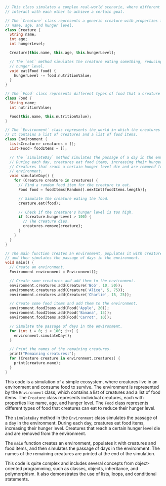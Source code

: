 ```dart
// This class simulates a complex real-world scenario, where different objects
// interact with each other to achieve a certain goal.

// The `Creature` class represents a generic creature with properties like
// name, age, and hunger level.
class Creature {
  String name;
  int age;
  int hungerLevel;

  Creature(this.name, this.age, this.hungerLevel);

  // The `eat` method simulates the creature eating something, reducing its
  // hunger level.
  void eat(Food food) {
    hungerLevel -= food.nutritionValue;
  }
}

// The `Food` class represents different types of food that a creature can eat.
class Food {
  String name;
  int nutritionValue;

  Food(this.name, this.nutritionValue);
}

// The `Environment` class represents the world in which the creatures live.
// It contains a list of creatures and a list of food items.
class Environment {
  List<Creature> creatures = [];
  List<Food> foodItems = [];

  // The `simulateDay` method simulates the passage of a day in the environment.
  // During each day, creatures eat food items, increasing their hunger level.
  // Creatures that reach a certain hunger level die and are removed from the
  // environment.
  void simulateDay() {
    for (Creature creature in creatures) {
      // Find a random food item for the creature to eat.
      Food food = foodItems[Random().nextInt(foodItems.length)];

      // Simulate the creature eating the food.
      creature.eat(food);

      // Check if the creature's hunger level is too high.
      if (creature.hungerLevel > 100) {
        // The creature dies.
        creatures.remove(creature);
      }
    }
  }
}

// The main function creates an environment, populates it with creatures and food items,
// and then simulates the passage of days in the environment.
void main() {
  // Create an environment.
  Environment environment = Environment();

  // Create some creatures and add them to the environment.
  environment.creatures.add(Creature('Bob', 10, 50));
  environment.creatures.add(Creature('Alice', 5, 75));
  environment.creatures.add(Creature('Charlie', 15, 25));

  // Create some food items and add them to the environment.
  environment.foodItems.add(Food('Apple', 20));
  environment.foodItems.add(Food('Banana', 15));
  environment.foodItems.add(Food('Carrot', 10));

  // Simulate the passage of days in the environment.
  for (int i = 0; i < 100; i++) {
    environment.simulateDay();
  }

  // Print the names of the remaining creatures.
  print("Remaining creatures:");
  for (Creature creature in environment.creatures) {
    print(creature.name);
  }
}
```

This code is a simulation of a simple ecosystem, where creatures live in an environment and consume food to survive. The environment is represented by the `Environment` class, which contains a list of creatures and a list of food items. The `Creature` class represents individual creatures, each with properties like name, age, and hunger level. The `Food` class represents different types of food that creatures can eat to reduce their hunger level.

The `simulateDay` method in the `Environment` class simulates the passage of a day in the environment. During each day, creatures eat food items, increasing their hunger level. Creatures that reach a certain hunger level die and are removed from the environment.

The `main` function creates an environment, populates it with creatures and food items, and then simulates the passage of days in the environment. The names of the remaining creatures are printed at the end of the simulation.

This code is quite complex and includes several concepts from object-oriented programming, such as classes, objects, inheritance, and polymorphism. It also demonstrates the use of lists, loops, and conditional statements.